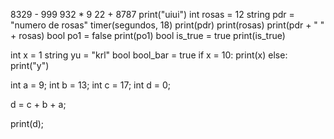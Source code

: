 8329 - 999
932 * 9
22 + 8787
print("uiui")
int rosas = 12
string pdr = "numero de rosas"
timer(segundos, 18)
print(pdr)
print(rosas)
print(pdr + " " + rosas)
bool po1 = false
print(po1)
bool is_true = true
print(is_true)

int x = 1
string yu = "krl"
bool bool_bar = true
if x = 10:
    print(x)
else:
    print("y")

int a = 9;
int b = 13;
int c = 17;
int d = 0;

d = c + b + a;

print(d);
